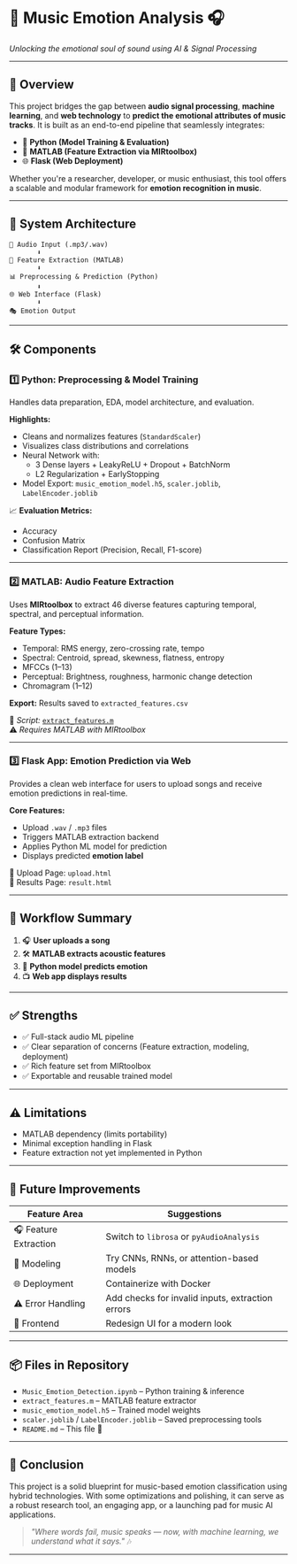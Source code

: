 # 🎵 Music Emotion Analysis 🎧  
*Unlocking the emotional soul of sound using AI & Signal Processing*

---

## 🌟 Overview

This project bridges the gap between **audio signal processing**, **machine learning**, and **web technology** to **predict the emotional attributes of music tracks**. It is built as an end-to-end pipeline that seamlessly integrates:

- 🧠 **Python (Model Training & Evaluation)**
- 🔬 **MATLAB (Feature Extraction via MIRtoolbox)**
- 🌐 **Flask (Web Deployment)**

Whether you're a researcher, developer, or music enthusiast, this tool offers a scalable and modular framework for **emotion recognition in music**.

---

## 🧩 System Architecture

```
🎵 Audio Input (.mp3/.wav)
       ⬇
🔬 Feature Extraction (MATLAB)
       ⬇
📊 Preprocessing & Prediction (Python)
       ⬇
🌐 Web Interface (Flask)
       ⬇
🎭 Emotion Output
```

---

## 🛠️ Components

### 1️⃣ Python: Preprocessing & Model Training

Handles data preparation, EDA, model architecture, and evaluation.

**Highlights:**
- Cleans and normalizes features (`StandardScaler`)
- Visualizes class distributions and correlations
- Neural Network with:
  - 3 Dense layers + LeakyReLU + Dropout + BatchNorm
  - L2 Regularization + EarlyStopping
- Model Export: `music_emotion_model.h5`, `scaler.joblib`, `LabelEncoder.joblib`

📈 **Evaluation Metrics:**
- Accuracy
- Confusion Matrix
- Classification Report (Precision, Recall, F1-score)

---

### 2️⃣ MATLAB: Audio Feature Extraction

Uses **MIRtoolbox** to extract 46 diverse features capturing temporal, spectral, and perceptual information.

**Feature Types:**
- Temporal: RMS energy, zero-crossing rate, tempo
- Spectral: Centroid, spread, skewness, flatness, entropy
- MFCCs (1–13)
- Perceptual: Brightness, roughness, harmonic change detection
- Chromagram (1–12)

**Export:** Results saved to `extracted_features.csv`

📌 *Script:* [`extract_features.m`](extract_features.m)  
⚠️ *Requires MATLAB with MIRtoolbox*

---

### 3️⃣ Flask App: Emotion Prediction via Web

Provides a clean web interface for users to upload songs and receive emotion predictions in real-time.

**Core Features:**
- Upload `.wav` / `.mp3` files
- Triggers MATLAB extraction backend
- Applies Python ML model for prediction
- Displays predicted **emotion label**

📂 Upload Page: `upload.html`  
📄 Results Page: `result.html`

---

## 🔄 Workflow Summary

1. 🎧 **User uploads a song**
2. 🛠️ **MATLAB extracts acoustic features**
3. 🤖 **Python model predicts emotion**
4. 📺 **Web app displays results**

---

## ✅ Strengths

- ✅ Full-stack audio ML pipeline
- ✅ Clear separation of concerns (Feature extraction, modeling, deployment)
- ✅ Rich feature set from MIRtoolbox
- ✅ Exportable and reusable trained model

---

## ⚠️ Limitations

- MATLAB dependency (limits portability)
- Minimal exception handling in Flask
- Feature extraction not yet implemented in Python

---

## 🚀 Future Improvements

| Feature Area        | Suggestions                                  |
|---------------------|----------------------------------------------|
| 🎧 Feature Extraction | Switch to `librosa` or `pyAudioAnalysis`     |
| 🧠 Modeling           | Try CNNs, RNNs, or attention-based models    |
| 🌐 Deployment         | Containerize with Docker                     |
| ⚠️ Error Handling     | Add checks for invalid inputs, extraction errors |
| 💅 Frontend          | Redesign UI for a modern look                |

---

## 📦 Files in Repository

- `Music_Emotion_Detection.ipynb` – Python training & inference
- `extract_features.m` – MATLAB feature extractor
- `music_emotion_model.h5` – Trained model weights
- `scaler.joblib` / `LabelEncoder.joblib` – Saved preprocessing tools
- `README.md` – This file 🫡

---

## 📣 Conclusion

This project is a solid blueprint for music-based emotion classification using hybrid technologies. With some optimizations and polishing, it can serve as a robust research tool, an engaging app, or a launching pad for music AI applications.

> _"Where words fail, music speaks — now, with machine learning, we understand what it says."_ 🎶

---

